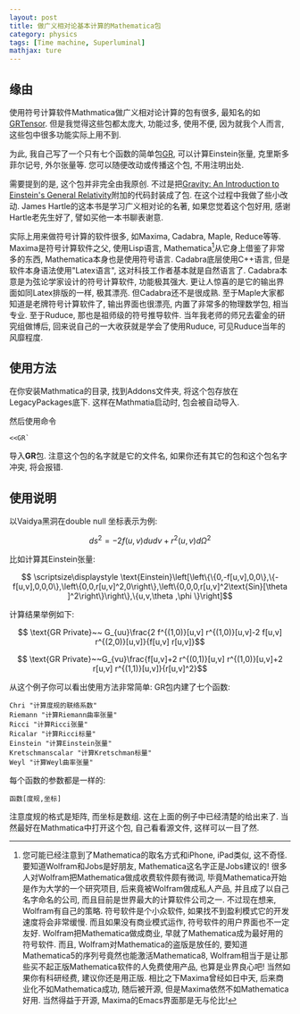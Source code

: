 ```yaml
---
layout: post
title: 做广义相对论基本计算的Mathematica包
category: physics
tags: [Time machine, Superluminal]
mathjax: ture
---
```


## 缘由

使用符号计算软件Mathmatica做广义相对论计算的包有很多, 最知名的如<a href="http://grtensor.phy.queensu.ca/">GRTensor</a>. 但是我觉得这些包都太庞大, 功能过多, 使用不便, 因为就我个人而言, 这些包中很多功能实际上用不到.

为此, 我自己写了一个只有七个函数的简单包<a href="https://files.dropbox.com/u/36755974/GR.m" title="点此下载" >GR</a>, 可以计算Einstein张量, 克里斯多菲尔记号, 外尔张量等. 您可以随便改动或传播这个包, 不用注明出处.

需要提到的是, 这个包并非完全由我原创. 不过是把<a href="http://web.physics.ucsb.edu/~hartle/">Gravity: An Introduction to Einstein's General Relativity</a>附加的代码封装成了包. 在这个过程中我做了些小改动. James Hartle的这本书是学习广义相对论的名著, 如果您觉着这个包好用, 感谢Hartle老先生好了, 譬如买他一本书聊表谢意.

实际上用来做符号计算的软件很多, 如Maxima, Cadabra, Maple, Reduce等等. Maxima是符号计算软件之父, 使用Lisp语言, Mathematica[^1]从它身上借鉴了非常多的东西, Mathematica本身也是使用符号语言. Cadabra底层使用C++语言, 但是软件本身语法使用"Latex语言", 这对科技工作者基本就是自然语言了. Cadabra本意是为弦论学家设计的符号计算软件, 功能极其强大. 更让人惊喜的是它的输出界面如同Latex排版的一样, 极其漂亮. 但Cadabra还不是很成熟. 至于Maple大家都知道是老牌符号计算软件了, 输出界面也很漂亮, 内置了非常多的物理数学包, 相当专业. 至于Ruduce, 那也是祖师级的符号推导软件. 当年我老师的师兄去霍金的研究组做博后, 回来说自己的一大收获就是学会了使用Ruduce, 可见Ruduce当年的风靡程度.

## 使用方法

在你安装Mathmatica的目录, 找到Addons文件夹, 将这个包存放在LegacyPackages底下. 这样在Mathmatia启动时, 包会被自动导入.

然后使用命令

	<<GR`

导入<strong>GR</strong>包. 注意这个包的名字就是它的文件名, 如果你还有其它的包和这个包名字冲突, 将会报错.

## 使用说明

以Vaidya黑洞在double null 坐标表示为例:

 $$ \displaystyle ds^{2}=-2f(u,v)dudv+r^{2}(u,v)d\Omega^{2}$$
 
 比如计算其Einstein张量:

$$ \scriptsize\displaystyle \text{Einstein}\left[\left\{\{0,-f[u,v],0,0\},\{-f[u,v],0,0,0\},\left\{0,0,r[u,v]^2,0\right\},\left\{0,0,0,r[u,v]^2\text{Sin}[\theta ]^2\right\}\right\},\{u,v,\theta ,\phi \}\right]$$

计算结果举例如下:

$$ \text{GR Private}~~ G_{uu}\frac{2 f^{(1,0)}[u,v] r^{(1,0)}[u,v]-2 f[u,v] r^{(2,0)}[u,v]}{f[u,v] r[u,v]}$$

$$ \text{GR Private}~~G_{vu}\frac{f[u,v]+2 r^{(0,1)}[u,v] r^{(1,0)}[u,v]+2 r[u,v] r^{(1,1)}[u,v]}{r[u,v]^2}$$

从这个例子你可以看出使用方法非常简单: GR包内建了七个函数:

    Chri "计算度规的联络系数"
    Riemann "计算Riemann曲率张量"
    Ricci "计算Ricci张量"
    Ricalar "计算Ricci标量"
    Einstein "计算Einstein张量"
    Kretschmanscalar "计算Kretschman标量"
    Weyl "计算Weyl曲率张量"

 每个函数的参数都是一样的:

    函数[度规,坐标]

 注意度规的格式是矩阵, 而坐标是数组. 这在上面的例子中已经清楚的给出来了. 当然最好在Mathmatica中打开这个包, 自己看看源文件, 这样可以一目了然.

[^1]: 您可能已经注意到了Mathematica的取名方式和iPhone, iPad类似, 这不奇怪. 要知道Wolfram和Jobs是好朋友, Mathematica这名字正是Jobs建议的! 很多人对Wolfram把Mathematica做成收费软件颇有微词, 毕竟Mathematica开始是作为大学的一个研究项目, 后来竟被Wolfram做成私人产品, 并且成了以自己名字命名的公司, 而且目前是世界最大的计算软件公司之一. 不过现在想来, Wolfram有自己的策略. 符号软件是个小众软件, 如果找不到盈利模式它的开发速度将会非常缓慢. 而且如果没有商业模式运作, 符号软件的用户界面也不一定友好. Wolfram把Mathematica做成商业, 早就了Mathematica成为最好用的符号软件. 而且, Wolfram对Mathematica的盗版是放任的, 要知道Mathematica5的序列号竟然也能激活Mathematica8, Wolfram相当于是让那些买不起正版Mathematica软件的人免费使用产品, 也算是业界良心吧! 当然如果你有科研经费, 建议你还是用正版. 相比之下Maxima曾经如日中天, 后来商业化不如Mathematica成功, 随后被开源, 但是Maxima依然不如Mathematica好用. 当然得益于开源, Maxima的Emacs界面那是无与伦比!
